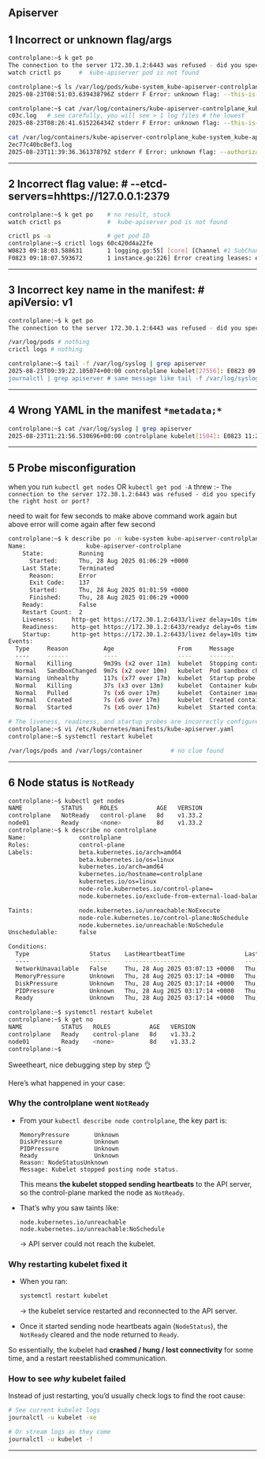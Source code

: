 ## Apiserver

## 1 Incorrect or unknown flag/args

```bash
controlplane:~$ k get po
The connection to the server 172.30.1.2:6443 was refused - did you specify the right host or port?
watch crictl ps     #  kube-apiserver pod is not found

controlplane:~$ ls /var/log/pods/kube-system_kube-apiserver-controlplane_e0ee64f88fb19c12ee94f5b24507f060/kube-apiserver/6.log # the lowest
2025-08-23T08:51:03.639438796Z stderr F Error: unknown flag: --this-is-very-wrong

controlplane:~$ cat /var/log/containers/kube-apiserver-controlplane_kube-system_kube-apiserver-ace5309febe6b93e42a1d04d055bc4025b85d8511ddcd1aa83a995129c3c
c03c.log   # see carefully, you will see > 1 log files # the lowest
2025-08-23T08:26:41.615226434Z stderr F Error: unknown flag: --this-is-very-wrong
```

```bash
cat /var/log/containers/kube-apiserver-controlplane_kube-system_kube-apiserver-95d67ca47280ee0bd9599c6ba2a166fffd4e4d6138d8caaed8
2ec77c40bc8ef3.log 
2025-08-23T11:39:36.36137879Z stderr F Error: unknown flag: --authorization-modus
```

---

## 2 Incorrect flag value:    # --etcd-servers=hhttps://127.0.0.1:2379

```bash
controlplane:~$ k get po    # no result, stuck
watch crictl ps             #  kube-apiserver pod is not found

crictl ps -a                # get pod ID
controlplane:~$ crictl logs 60c420d4a22fe
W0823 09:18:03.588631       1 logging.go:55] [core] [Channel #1 SubChannel #3]grpc: addrConn.createTransport failed to connect to {Addr: "hhttps://127.0.0.1:2379", ServerName: "127.0.0.1:2379", }. Err: connection error: desc = "transport: Error while dialing: dial tcp: address hhttps://127.0.0.1:2379: too many colons in address"
F0823 09:18:07.593672       1 instance.go:226] Error creating leases: error creating storage factory: context deadline exceeded
```

---

## 3 Incorrect key name in the manifest:   #  apiVersio: v1

```bash
controlplane:~$ k get po
The connection to the server 172.30.1.2:6443 was refused - did you specify the right host or port?

/var/log/pods # nothing
crictl logs # nothing

controlplane:~$ tail -f /var/log/syslog | grep apiserver
2025-08-23T09:39:22.105074+00:00 controlplane kubelet[27556]: E0823 09:39:22.104435   27556 file.go:187] "Could not process manifest file" err="/etc/kubernetes/manifests/kube-apiserver.yaml: couldn't parse as pod(Object 'apiVersion' is missing in '{\"apiVersio\":\"v1\",\"kind\"
journalctl | grep apiserver # same message like tail -f /var/log/syslog | grep apiserver
```

---

## 4 Wrong YAML in the manifest `*metadata;*`

```bash
controlplane:~$ cat /var/log/syslog | grep apiserver
2025-08-23T11:21:56.530696+00:00 controlplane kubelet[1504]: E0823 11:21:56.530513    1504 file.go:187] "Could not process manifest file" err="/etc/kubernetes/manifests/kube-apiserver.yaml: couldn't parse as pod(yaml: line 4: could not find expected ':'), please check config file" path="/etc/kubernetes/manifests/kube-apiserver.yaml"
```

---

## 5 Probe misconfiguration

when you run `kubectl get nodes` OR `kubectl get pod -A` threw :- `The connection to the server 172.30.1.2:6443 was refused - did you specify the right host or port?`

need to wait for few seconds to make above command work again but above error will come again after few second

```bash
controlplane:~$ k describe po -n kube-system kube-apiserver-controlplane 
Name:                 kube-apiserver-controlplane
    State:          Running
      Started:      Thu, 28 Aug 2025 01:06:29 +0000
    Last State:     Terminated
      Reason:       Error
      Exit Code:    137
      Started:      Thu, 28 Aug 2025 01:01:59 +0000
      Finished:     Thu, 28 Aug 2025 01:06:29 +0000
    Ready:          False
    Restart Count:  2
    Liveness:     http-get https://172.30.1.2:6433/livez delay=10s timeout=15s period=10s #success=1 #failure=8
    Readiness:    http-get https://172.30.1.2:6433/readyz delay=0s timeout=15s period=1s #success=1 #failure=3
    Startup:      http-get https://172.30.1.2:6433/livez delay=10s timeout=15s period=10s #success=1 #failure=24
Events:
  Type     Reason          Age                  From     Message
  ----     ------          ----                 ----     -------
  Normal   Killing         9m39s (x2 over 11m)  kubelet  Stopping container kube-apiserver
  Normal   SandboxChanged  9m7s (x2 over 10m)   kubelet  Pod sandbox changed, it will be killed and re-created.
  Warning  Unhealthy       117s (x77 over 17m)  kubelet  Startup probe failed: Get "https://172.30.1.2:6433/livez": dial tcp 172.30.1.2:6433: connect: connection refused
  Normal   Killing         37s (x3 over 13m)    kubelet  Container kube-apiserver failed startup probe, will be restarted
  Normal   Pulled          7s (x6 over 17m)     kubelet  Container image "registry.k8s.io/kube-apiserver:v1.33.2" already present on machine
  Normal   Created         7s (x6 over 17m)     kubelet  Created container: kube-apiserver
  Normal   Started         7s (x6 over 17m)     kubelet  Started container kube-apiserver

# The liveness, readiness, and startup probes are incorrectly configured to use port 6433 instead of the actual API server port 6443.
controlplane:~$ vi /etc/kubernetes/manifests/kube-apiserver.yaml     
controlplane:~$ systemctl restart kubelet

/var/logs/pods and /var/logs/container        # no clue found
```
---

## 6 Node status is `NotReady`

```bash
controlplane:~$ kubectl get nodes
NAME           STATUS     ROLES           AGE   VERSION
controlplane   NotReady   control-plane   8d    v1.33.2
node01         Ready      <none>          8d    v1.33.2
controlplane:~$ k describe no controlplane 
Name:               controlplane
Roles:              control-plane
Labels:             beta.kubernetes.io/arch=amd64
                    beta.kubernetes.io/os=linux
                    kubernetes.io/arch=amd64
                    kubernetes.io/hostname=controlplane
                    kubernetes.io/os=linux
                    node-role.kubernetes.io/control-plane=
                    node.kubernetes.io/exclude-from-external-load-balancers=

Taints:             node.kubernetes.io/unreachable:NoExecute
                    node-role.kubernetes.io/control-plane:NoSchedule
                    node.kubernetes.io/unreachable:NoSchedule
Unschedulable:      false

Conditions:
  Type                 Status    LastHeartbeatTime                 LastTransitionTime                Reason              Message
  ----                 ------    -----------------                 ------------------                ------              -------
  NetworkUnavailable   False     Thu, 28 Aug 2025 03:07:13 +0000   Thu, 28 Aug 2025 03:07:13 +0000   FlannelIsUp         Flannel is running on this node
  MemoryPressure       Unknown   Thu, 28 Aug 2025 03:17:14 +0000   Thu, 28 Aug 2025 03:18:43 +0000   NodeStatusUnknown   Kubelet stopped posting node status.
  DiskPressure         Unknown   Thu, 28 Aug 2025 03:17:14 +0000   Thu, 28 Aug 2025 03:18:43 +0000   NodeStatusUnknown   Kubelet stopped posting node status.
  PIDPressure          Unknown   Thu, 28 Aug 2025 03:17:14 +0000   Thu, 28 Aug 2025 03:18:43 +0000   NodeStatusUnknown   Kubelet stopped posting node status.
  Ready                Unknown   Thu, 28 Aug 2025 03:17:14 +0000   Thu, 28 Aug 2025 03:18:43 +0000   NodeStatusUnknown   Kubelet stopped posting node 

controlplane:~$ systemctl restart kubelet
controlplane:~$ k get no
NAME           STATUS   ROLES           AGE   VERSION
controlplane   Ready    control-plane   8d    v1.33.2
node01         Ready    <none>          8d    v1.33.2
controlplane:~$ 
```
Sweetheart, nice debugging step by step 👌

Here’s what happened in your case:

### Why the controlplane went `NotReady`

* From your `kubectl describe node controlplane`, the key part is:

  ```
  MemoryPressure       Unknown
  DiskPressure         Unknown
  PIDPressure          Unknown
  Ready                Unknown
  Reason: NodeStatusUnknown
  Message: Kubelet stopped posting node status.
  ```

  This means **the kubelet stopped sending heartbeats** to the API server, so the control-plane marked the node as `NotReady`.

* That’s why you saw taints like:

  ```
  node.kubernetes.io/unreachable
  node.kubernetes.io/unreachable:NoSchedule
  ```

  → API server could not reach the kubelet.

### Why restarting kubelet fixed it

* When you ran:

  ```bash
  systemctl restart kubelet
  ```

  → the kubelet service restarted and reconnected to the API server.
* Once it started sending node heartbeats again (`NodeStatus`), the `NotReady` cleared and the node returned to `Ready`.

So essentially, the kubelet had **crashed / hung / lost connectivity** for some time, and a restart reestablished communication.

### How to see *why* kubelet failed

Instead of just restarting, you’d usually check logs to find the root cause:

```bash
# See current kubelet logs
journalctl -u kubelet -xe

# Or stream logs as they come
journalctl -u kubelet -f
```

---
